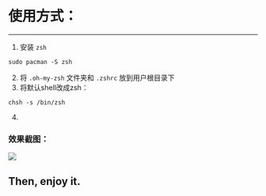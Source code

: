 # 使用方式：
---

1. 安装 `zsh`
```shell
sudo pacman -S zsh
```
2. 将 `.oh-my-zsh` 文件夹和 `.zshrc` 放到用户根目录下 
3. 将默认shell改成zsh：

```shell
chsh -s /bin/zsh
```

4.





### 效果截图：
![](https://hexoblog-1257022783.cos.ap-chengdu.myqcloud.com/%E6%B7%B1%E5%BA%A6%E6%88%AA%E5%9B%BE_%E9%80%89%E6%8B%A9%E5%8C%BA%E5%9F%9F_20200119082831.png)
## Then, enjoy it.
